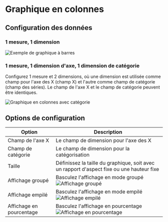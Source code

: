 # Graphique en colonnes

## Configuration des données

### 1 mesure, 1 dimension

![Exemple de graphique à barres](https://static-docs.nocobase.com/202410101121827.png)

### 1 mesure, 1 dimension d'axe, 1 dimension de catégorie

Configurez 1 mesure et 2 dimensions, où une dimension est utilisée comme champ pour l'axe des X (champ X) et l'autre comme champ de catégorie (champ des séries). Le champ de l'axe X et le champ de catégorie peuvent être identiques.

![Graphique en colonnes avec catégorie](https://static-docs.nocobase.com/202410101122347.png)

## Options de configuration

| Option            | Description                                                                 |
| ----------------- | --------------------------------------------------------------------------- |
| Champ de l'axe X  | Le champ de dimension pour l'axe des X                                      |
| Champ de catégorie| Le champ de dimension pour la catégorisation                                |
| Taille            | Définissez la taille du graphique, soit avec un rapport d'aspect fixe ou une hauteur fixe |
| Affichage groupé  | Basculez l'affichage en mode groupé<br />![Affichage groupé](https://static-docs.nocobase.com/202410101125056.png) |
| Affichage empilé  | Basculez l'affichage en mode empilé<br />![Affichage empilé](https://static-docs.nocobase.com/202410101125891.png) |
| Affichage en pourcentage | Basculez l'affichage en pourcentage<br />![Affichage en pourcentage](https://static-docs.nocobase.com/202410101126148.png) |
